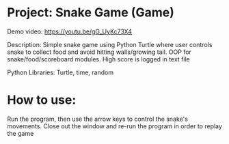 # Project: Snake Game (Game)

Demo video: https://youtu.be/gG_UyKc73X4

Description: Simple snake game using Python Turtle where user controls snake to collect food and avoid hitting walls/growing tail. OOP for snake/food/scoreboard modules. High score is logged in text file

Python Libraries: Turtle, time, random

# How to use:

Run the program, then use the arrow keys to control the snake's movements. Close out the window and re-run the program in order to replay the game
